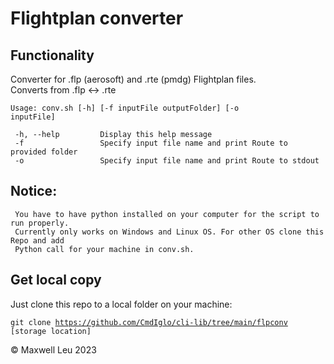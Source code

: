 # Flightplan converter

## Functionality

 Converter for .flp (aerosoft) and .rte (pmdg) Flightplan files. <br/> 
 Converts from .flp <-> .rte

 <code>Usage: conv.sh [-h] [-f inputFile outputFolder] [-o inputFile]</code>

     -h, --help         Display this help message
     -f                 Specify input file name and print Route to provided folder
     -o                 Specify input file name and print Route to stdout


 Notice:
---------
     You have to have python installed on your computer for the script to run properly. 
     Currently only works on Windows and Linux OS. For other OS clone this Repo and add 
     Python call for your machine in conv.sh.

## Get local copy

 Just clone this repo to a local folder on your machine:
 
 <code>git clone https://github.com/CmdIglo/cli-lib/tree/main/flpconv [storage location]</code>




:copyright: Maxwell Leu 2023
